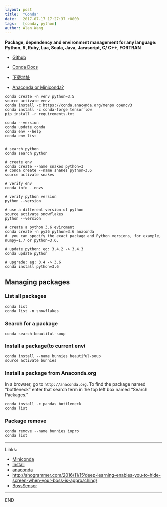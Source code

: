 ```yaml
---
layout: post
title:  "Conda"
date:   2017-07-17 17:27:37 +0000
tags:   [conda, python]
author: Alan Wang
---
```

**Package, dependency and environment management for any language: 
Python, R, Ruby, Lua, Scala, Java, Javascript, C/ C++, FORTRAN**

- [Github](https://github.com/conda/conda)
- [Conda Docs](https://conda.io/docs/)

- [下载地址](https://conda.io/docs/user-guide/install/download.html#)
- [Anaconda or Miniconda?](https://conda.io/docs/user-guide/install/download.html#anaconda-or-miniconda)


```shell
conda create -n venv python=3.5
source activate venv
conda install -c https://conda.anaconda.org/menpo opencv3
conda install -c conda-forge tensorflow
pip install -r requirements.txt
```

```shell
conda --version
conda update conda
conda env --help
conda env list


# search python
conda search python

# create env
conda create --name snakes python=3
# conda create --name snakes python=3.6
source activate snakes

# verify env
conda info --envs

# verify python version
python --version

# use a different version of python
source activate snowflakes
python --version

# create a python 3.6 eviroment
conda create -n py36 python=3.6 anaconda
#  you can specify the exact package and Python versions, for example, numpy=1.7 or python=3.6.

# update python: eg: 3.4.2 -> 3.4.3
conda update python

# upgrade: eg: 3.4 -> 3.6
conda install python=3.6
```

## Managing packages
### List all packages
```shell
conda list
conda list -n snowflakes
```

### Search for a package
```shell
conda search beautiful-soup
```

### Install a package(to current env)
```shell
conda install --name bunnies beautiful-soup
source activate bunnies
```

### Install a package from Anaconda.org
In a browser, go to `http://anaconda.org`. 
To find the package named “bottleneck” enter that 
search term in the top left box named “Search Packages.”

```shell
conda install -c pandas bottleneck
conda list
```

### Package remove
```shell
conda remove --name bunnies iopro
conda list
```

---
Links:
- [Miniconda](https://conda.io/miniconda.html)
- [Install](https://conda.io/docs/installation.html)
- [anaconda](https://anaconda.org/)
- http://ahogrammer.com/2016/11/15/deep-learning-enables-you-to-hide-screen-when-your-boss-is-approaching/
- [BossSensor](https://github.com/Hironsan/BossSensor)

---
END
